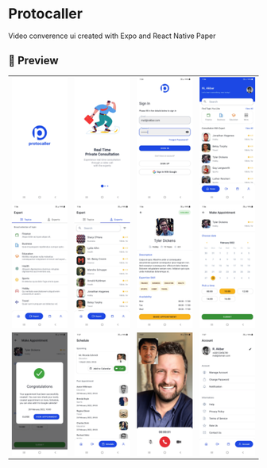 # Protocaller
Video converence ui created with Expo and React Native Paper 

## 👀 Preview
|||||
|:-:|:-:|:-:|:-:|
|![sc-01](/assets/protocaller-01.png)|![sc-02](/assets/protocaller-02.png)|![sc-03](/assets/protocaller-03.png)|![sc-04](/assets/protocaller-04.png)|
![sc-05](/assets/protocaller-05.png)|![sc-06](/assets/protocaller-06.png)|![sc-07](/assets/protocaller-07.png)|![sc-08](/assets/protocaller-08.png)|
![sc-09](/assets/protocaller-09.png)|![sc-10](/assets/protocaller-10.png)|![sc-11](/assets/protocaller-11.png)|![sc-12](/assets/protocaller-12.png)|
